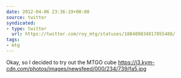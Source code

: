 ```yaml
---
date: 2012-04-06 23:36:19+00:00
source: twitter
syndicated:
- type: twitter
  url: https://twitter.com/roy_mtg/statuses/188409834817855488/
tags:
- mtg
---
```


Okay, so I decided to try out the MTGO cube https://i3.kym-cdn.com/photos/images/newsfeed/000/234/739/fa5.jpg